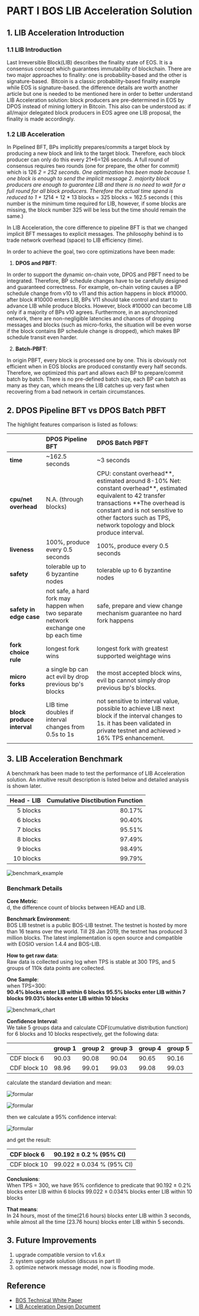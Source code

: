 # PART I   BOS LIB Acceleration Solution
## 1. LIB Acceleration Introduction
### 1.1 LIB Introduction
Last Irreversible Block(LIB) describes the finality state of EOS. It is a consensus concept which guarantees immutability of blockchain. There are two major approaches to finality: one is probability-based and the other is signature-based.  Bitcoin is a classic probability-based finality example while EOS is signature-based. the difference details are worth another article but one is needed to be mentioned here in order to better understand LIB Acceleration solution: block producers are pre-determined in EOS by DPOS instead of mining lottery in Bitcoin. This also can be understood as: if all/major delegated block producers in EOS agree one LIB proposal, the finality is made accordingly.
### 1.2 LIB Acceleration
In Pipelined BFT, BPs implicitly prepares/commits a target block by producing a new block and link to the target block. Therefore, each block producer can only do this every 21*6=126 seconds. A full round of consensus requires two rounds (one for prepare, the other for commit) which is 126 *2 = 252 seconds. One optimization has been made because 1. one block is enough to send the implicit message 2. majority block producers are enough to guarantee LIB and there is no need to wait for a full round for all block producers. Therefore the actual time spend is reduced to 1 + 12*14 + 12 * 13 blocks = 325 blocks = 162.5 seconds ( this number is the minimum time required for LIB, however, if some blocks are missing, the block number 325 will be less but the time should remain the same.) 

In LIB Acceleration, the core difference to pipeline BFT is that we changed implicit BFT messages to explicit messages. The philosophy behind is to trade network overhead (space) to LIB efficiency (time).

In order to achieve the goal, two core optimizations have been made:
1. **DPOS and PBFT**:

In order to support the dynamic on-chain vote, DPOS and PBFT need to be integrated. Therefore, BP schedule changes have to be carefully designed and guaranteed correctness. For example, on-chain voting causes a BP schedule change from v10 to v11 and this action happens in block #10000. after block #10000 enters LIB, BPs V11 should take control and start to advance LIB while produce blocks. However, block #10000 can become LIB only if a majority of BPs v10 agrees. Furthermore, in an asynchronized network, there are non-negligible latencies and chances of dropping messages and blocks (such as micro-forks, the situation will be even worse if the block contains BP schedule change is dropped), which makes BP schedule transit even harder.

2. **Batch-PBFT**:

In origin PBFT, every block is processed one by one. This is obviously not efficient when in EOS blocks are produced constantly every half seconds. Therefore, we optimized this part and allows each BP to prepare/commit batch by batch. There is no pre-defined batch size, each BP can batch as many as they can, which means the LIB catches up very fast when recovering from a bad network in certain circumstances.

## 2. DPOS Pipeline BFT vs DPOS Batch PBFT

The highlight features comparison is listed as follows:

|    | **DPOS Pipeline BFT**   | **DPOS Batch PBFT**   |
|:----|:----|:----|
| **time**   | ~162.5 seconds   | ~3 seconds   |
| **cpu/net overhead**   | N.A. (through blocks)   | CPU: constant overhead**, estimated around 8-10%  Net: constant overhead**, estimated equivalent to 42 transfer transactions  **The overhead is constant and is not sensitive to other factors such as TPS, network topology and block produce interval.   |
| **liveness**   | 100%, produce every 0.5 seconds   | 100%, produce every 0.5 seconds   |
| **safety**   | tolerable up to 6 byzantine nodes   | tolerable up to 6 byzantine nodes   |
| **safety in edge case**   | not safe, a hard fork may happen when two separate network exchange one bp each time   | safe, prepare and view change mechanism guarantee no hard fork happens   |
| **fork choice rule**   | longest fork wins   | longest fork with greatest supported weightage wins   |
| **micro forks**   | a single bp can act evil by drop previous bp's blocks    | the most accepted block wins, evil bp cannot simply drop previous bp's blocks.    |
| **block produce interval**   | LIB time doubles if interval changes from 0.5s to 1s   | not sensitive to interval value, possible to achieve LIB next block if the interval changes to 1s. it has been validated in private testnet and achieved > 16% TPS enhancement.    |


## 3. LIB Acceleration Benchmark

A benchmark has been made to test the performance of LIB Acceleration solution. An intuitive result description is listed below and detailed analysis is shown later.

| Head - LIB   | Cumulative Disctibution Function   |
|----:|----:|
| 5 blocks   | 80.17%   |
| 6 blocks   | 90.40%   |
| 7 blocks   | 95.51%   |
| 8 blocks   | 97.49%   |
| 9 blocks   | 98.49%   |
| 10 blocks   | 99.79%   |

![benchmark_example](images/BOS_LIB_Acceleration_PART_I/benchmark_example.jpeg)

### Benchmark Details
**Core Metric**:  
d, the difference count of blocks between HEAD and LIB.

**Benchmark Environment**:  
BOS LIB testnet is a public BOS-LIB testnet.  The testnet is hosted by more than 16 teams over the world. Till 28 Jan 2019, the testnet has produced 3 million blocks.
The latest implementation is open source and compatible with EOSIO version 1.4.4 and BOS-LIB.

**How to get raw data**:  
Raw data is collected using log when TPS is stable at 300 TPS, and 5 groups of 110k data points are collected.

**One Sample**:  
when TPS=300:  
**90.4% blocks enter LIB within 6 blocks**
**95.5% blocks enter LIB within 7 blocks**
**99.03% blocks enter LIB within 10 blocks**

![benchmark_chart](images/BOS_LIB_Acceleration_PART_I/benchmark_chart.png)

**Confidence Interval**:  
We take 5 groups data and calculate CDF(cumulative distribution function) for 6 blocks and 10 blocks respectively, get the following data:  

|    | group 1   | group 2   | group 3   | group 4   | group 5   |
|:----|:----|:----|:----|:----|:----|
| CDF block 6   | 90.03   | 90.08   | 90.04   | 90.65   | 90.16   |
| CDF block 10   | 98.96   | 99.01   | 99.03   | 99.08   | 99.03   |

calculate the standard deviation and mean:

![formular](images/BOS_LIB_Acceleration_PART_I/stats_formular1.jpg)

![formular](images/BOS_LIB_Acceleration_PART_I/stats_formular2.png)

then we calculate a 95% confidence interval:

![formular](images/BOS_LIB_Acceleration_PART_I/stats_formular3.png)

and get the result:  

| CDF block 6   | 90.192 ± 0.2 % (95% CI)   |
|:----|:----|
| CDF block 10   | 99.022 ± 0.034 % (95% CI)   |


**Conclusions**:  
When TPS = 300, we have 95% confidence to predicate that
90.192 ± 0.2% blocks enter LIB within 6 blocks
99.022 ± 0.034% blocks enter LIB within 10 blocks

**That means**:  
In 24 hours, most of the time(21.6 hours) blocks enter LIB within 3 seconds, while almost all the time (23.76 hours) blocks enter LIB within 5 seconds.




## 3. Future Improvements
1. upgrade compatible version to v1.6.x
1. system upgrade solution (discuss in part II)
1. optimize network message model, now is flooding mode.

## Reference  

- [BOS Technical White Paper](https://github.com/boscore/Documentation/blob/master/BOSCoreTechnicalWhitePaper.md)  
- [LIB Acceleration Design Document](https://github.com/eosiosg/dpos-pbft/blob/master/documentation/Algorithm%20for%20improving%20EOS%20consensus%20speed%20based%20on%20PBFT.md)  
